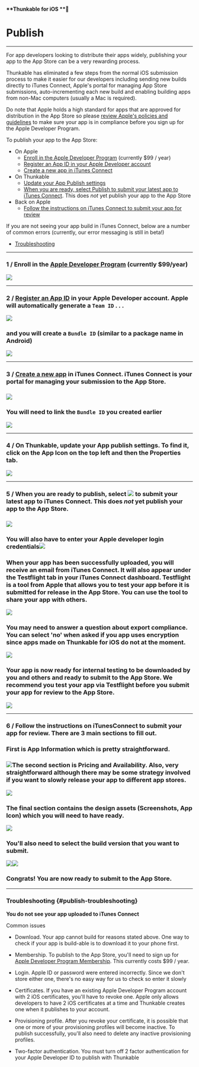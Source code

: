 #### **Thunkable for iOS **

# Publish

---

For app developers looking to distribute their apps widely, publishing your app to the App Store can be a very rewarding process.

Thunkable has eliminated a few steps from the normal iOS submission process to make it easier for our developers including sending new builds directly to iTunes Connect, Apple's portal for managing App Store submissions, auto-incrementing each new build and enabling building apps from non-Mac computers \(usually a Mac is required\).

Do note that Apple holds a high standard for apps that are approved for distribution in the App Store so please [review Apple's policies and guidelines](https://developer.apple.com/app-store/review/guidelines/) to make sure your app is in compliance before you sign up for the Apple Developer Program.

To publish your app to the App Store:

* On Apple
  * [Enroll in the Apple Developer Program](#1--enroll-in-the-apple-developer-program-currently-99year) \(currently $99 / year\)
  * [Register an App ID in your Apple Developer account ](#2--register-an-app-id-in-your-apple-developer-account-apple-will-automatically-generate-a-team-id---)
  * [Create a new app in iTunes Connect](#3--create-a-new-app-in-itunes-connect-itunes-connect-is-your-portal-for-managing-your-submission-to-the-app-store)
* On Thunkable
  * [Update your App Publish settings](#4--on-thunkable-update-your-app-publish-settings-to-find-it-click-on-the-app-icon-on-the-top-left-and-then-the-properties-tab)
  * [When you are ready, select Publish to submit your latest app to iTunes Connect](#5--when-you-are-ready-to-publish-select----to-submit-your-latest-app-to-itunes-connect-this-does-not-yet-publish-your-app-to-the-app-store). This does _not_ yet publish your app to the App Store
* Back on Apple
  * [Follow the instructions on iTunes Connect to submit your app for review](#6--follow-the-instructions-on-itunesconnect-to-submit-your-app-for-review-there-are-3-main-sections-to-fill-out)

If you are not seeing your app build in iTunes Connect, below are a number of common errors \(currently, our error messaging is still in beta!\)

* [Troubleshooting](#publish-troubleshooting)

---

### 1 / Enroll in the [Apple Developer Program](https://developer.apple.com/programs/) \(currently $99/year\)

![](/assets/publish-ios-fig-1.png)

---

### 2 / [Register an App ID](https://developer.apple.com/account/ios/identifier/bundle/create) in your Apple Developer account. Apple will automatically generate a `Team ID` . . .

![](/assets/publish-ios-fig-4.png)

### and you will create a `Bundle ID` \(similar to a package name in Android\)

![](/assets/publish-ios-fig-5.png)

---

### 3 / [Create a new app](https://itunesconnect.apple.com/) in iTunes Connect. iTunes Connect is your portal for managing your submission to the App Store.

### ![](/assets/publish-ios-fig-6.png)

### You will need to link the `Bundle ID` you created earlier

![](/assets/publish-ios-fig-7.png)

---

### 4 / On Thunkable, update your App publish settings. To find it, click on the App Icon on the top left and then the Properties tab.

![](/assets/publish-ios-fig-8.png)

---

### 5 / When you are ready to publish, select ![](/assets/publish-ios.png)  to submit your latest app to iTunes Connect. This does _not_ yet publish your app to the App Store.

### ![](/assets/publish-ios-fig-2.png)

### You will also have to enter your Apple developer login credentials![](/assets/publish-ios-fig-3.png)

### When your app has been successfully uploaded, you will receive an email from iTunes Connect. It will also appear under the Testflight tab in your iTunes Connect dashboard. Testflight is a tool from Apple that allows you to test your app before it is submitted for release in the App Store. You can use the tool to share your app with others.

![](/assets/publish-ios-fig-9.png)

### You may need to answer a question about export compliance. You can select 'no' when asked if you app uses encryption since apps made on Thunkable for iOS do not at the moment.

![](/assets/publish-ios-fig-10.png)

### Your app is now ready for internal testing to be downloaded by you and others and ready to submit to the App Store. We recommend you test your app via Testflight before you submit your app for review to the App Store.

![](/assets/publish-ios-fig-11.png)

---

### 6 / Follow the instructions on iTunesConnect to submit your app for review. There are 3 main sections to fill out.

### First is App Information which is pretty straightforward.

### ![](/assets/publish-ios-fig-12.png)The second section is Pricing and Availability. Also, very straightforward although there may be some strategy involved if you want to slowly release your app to different app stores.

![](/assets/publish-ios-fig-13.png)

### The final section contains the design assets \(Screenshots, App Icon\) which you will need to have ready.

![](/assets/publish-ios-fig-14.png)

### You'll also need to select the build version that you want to submit.

![](/assets/publish-ios-fig-15.png)![](/assets/publish-ios-fig-16.png)

### Congrats! You are now ready to submit to the App Store.

---

### Troubleshooting {#publish-troubleshooting}

**You do not see your app uploaded to iTunes Connect**

Common issues

* Download. Your app cannot build for reasons stated above. One way to check if your app is build-able is to download it to your phone first.
* Membership. To publish to the App Store, you'll need to sign up for [Apple Developer Program Membership](https://developer.apple.com/programs/). This currently costs $99 / year.
* Login. Apple ID or password were entered incorrectly. Since we don't store either one, there's no easy way for us to check so enter it slowly
* Certificates. If you have an existing Apple Developer Program account with 2 iOS certificates, you'll have to revoke one. Apple only allows developers to have 2 iOS certificates at a time and Thunkable creates one when it publishes to your account.

* Provisioning profile. After you revoke your certificate, it is possible that one or more of your provisioning profiles will become inactive. To publish successfully, you'll also need to delete any inactive provisioning profiles.

* Two-factor authentication. You must turn off 2 factor authentication for your Apple Developer ID to publish with Thunkable



